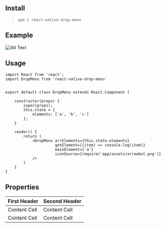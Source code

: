 
## **Install**

> ```npm i react-native-drop-menu```



## **Example**

![Alt Text](https://media.giphy.com/media/kIQviwTXaZYndm6pyT/giphy.gif)



## **Usage**

```
import React from 'react';
import DropMenu from 'react-native-drop-menu'


export default class DropMenu extends React.Component {

    constructor(props) {
        super(props);
        this.state = {
            elements: ['a', 'b', 'c']
        };
    }

    render() {
        return (
            <DropMenu arrElements={this.state.elements}
                      getElement={(item) => console.log(item)}
                      mainElement={'a'}
                      iconSource={require('app/assets/arrowbot.png')}
            />
        )
    }
}

```



## **Properties**

| First Header  | Second Header |
| ------------- | ------------- |
| Content Cell  | Content Cell  |
| Content Cell  | Content Cell  |

